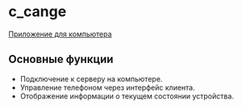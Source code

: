 # с_cange

[Приложение для компьютера](https://github.com/vavaqwe/c_chandes)
## Основные функции

- Подключение к серверу на компьютере.
- Управление телефоном через интерфейс клиента.
- Отображение информации о текущем состоянии устройства.

